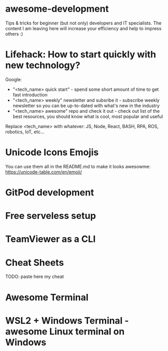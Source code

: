 # awesome-development
Tips &amp; tricks for beginner (but not only) developers and IT specialists. The content I am leaving here will increase your efficiency and help to impress others :)

# Lifehack: How to start quickly with new technology?
Google:
* "<tech_name> quick start" - spend some short amount of time to get fast introduction
* "<tech_name> weekly" newsletter and subsribe it - subscribe weekly newsletter so you can be up-to-dated with what's new in the industry
* "<tech_name> awesome" repo and check it out - check out list of the best resources, you should know what is cool, most popular and useful

Replace <tech_name> with whatever: JS, Node, React, BASH, RPA, ROS, robotics, IoT, etc... 

# Unicode Icons Emojis 
You can use them all in the README.md to make it looks awesowme:
https://unicode-table.com/en/emoji/

# GitPod development

# Free serveless setup

# TeamViewer as a CLI

# Cheat Sheets
TODO: paste here my cheat 

# Awesome Terminal

# WSL2 + Windows Terminal - awesome Linux terminal on Windows
